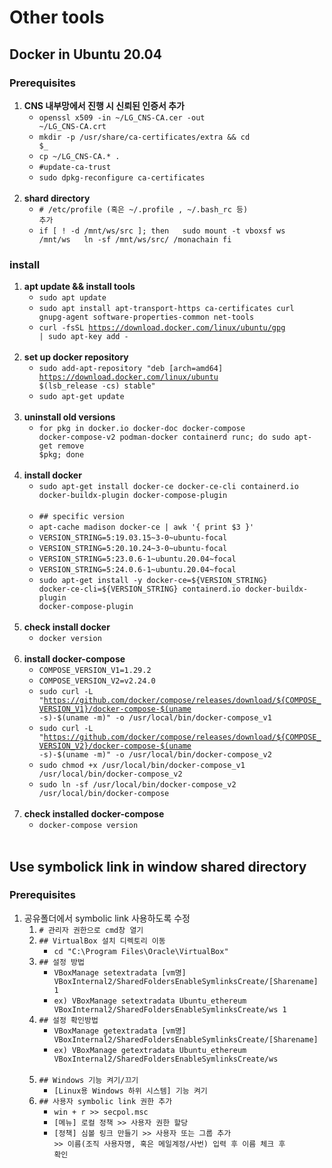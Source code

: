 # Other tools
## Docker in Ubuntu 20.04
### Prerequisites
1. __CNS 내부망에서 진행 시 신뢰된 인증서 추가__
    - <code>openssl x509 -in ~/LG_CNS-CA.cer -out ~/LG_CNS-CA.crt</code>
    - <code>mkdir -p /usr/share/ca-certificates/extra && cd $_</code>
    - <code>cp ~/LG_CNS-CA.* .</code>
    - <code>#update-ca-trust</code>
    - <code>sudo dpkg-reconfigure ca-certificates</code>
    <br/>&nbsp;&nbsp;
1. __shard directory__
    - <code># /etc/profile (혹은 ~/.profile , ~/.bash_rc 등) 추가</code>
    - <code>if [ ! -d /mnt/ws/src ]; then
  &nbsp;&nbsp;sudo mount -t vboxsf ws /mnt/ws
  &nbsp;&nbsp;ln -sf /mnt/ws/src/ /monachain
fi</code>
### install
1. __apt update && install tools__
    - <code>sudo apt update</code>
    - <code>sudo apt install apt-transport-https ca-certificates curl gnupg-agent software-properties-common net-tools</code>
    - <code>curl -fsSL https://download.docker.com/linux/ubuntu/gpg | sudo apt-key add -</code>
    <br/>&nbsp;&nbsp;
1. __set up docker repository__
    - <code>sudo add-apt-repository "deb [arch=amd64] https://download.docker.com/linux/ubuntu \$(lsb_release -cs) stable"</code>
    - <code>sudo apt-get update</code>
    <br/>&nbsp;&nbsp;
1. __uninstall old versions__
    - <code>for pkg in docker.io docker-doc docker-compose docker-compose-v2 podman-docker containerd runc; do sudo apt-get remove $pkg; done</code>
    <br/>&nbsp;&nbsp;
1. __install docker__
    - <code>sudo apt-get install docker-ce docker-ce-cli containerd.io docker-buildx-plugin docker-compose-plugin</code>
    <br/>&nbsp;&nbsp;
    - <code>## specific version</code>
    - <code>apt-cache madison docker-ce | awk '{ print \$3 }'</code>
    - <code>VERSION_STRING=5:19.03.15\~3-0\~ubuntu-focal</code>
    - <code>VERSION_STRING=5:20.10.24\~3-0\~ubuntu-focal</code>
    - <code>VERSION_STRING=5:23.0.6-1\~ubuntu.20.04\~focal</code>
    - <code>VERSION_STRING=5:24.0.6-1\~ubuntu.20.04\~focal</code>
    - <code>sudo apt-get install -y docker-ce=\${VERSION_STRING} docker-ce-cli=\${VERSION_STRING} containerd.io docker-buildx-plugin docker-compose-plugin</code>
    <br/>&nbsp;&nbsp;
1. __check install docker__
    - <code>docker version</code>
    <br/>&nbsp;&nbsp;
1. __install docker-compose__
    - <code>COMPOSE_VERSION_V1=1.29.2</code>
    - <code>COMPOSE_VERSION_V2=v2.24.0</code>
    - <code>sudo curl -L "https://github.com/docker/compose/releases/download/${COMPOSE_VERSION_V1}/docker-compose-$(uname -s)-\$(uname -m)" -o /usr/local/bin/docker-compose_v1</code>
    - <code>sudo curl -L "https://github.com/docker/compose/releases/download/${COMPOSE_VERSION_V2}/docker-compose-$(uname -s)-\$(uname -m)" -o /usr/local/bin/docker-compose_v2</code>
    - <code>sudo chmod +x /usr/local/bin/docker-compose_v1 /usr/local/bin/docker-compose_v2</code>
    - <code>sudo ln -sf /usr/local/bin/docker-compose_v2 /usr/local/bin/docker-compose</code>
    <br/>&nbsp;&nbsp;
1. __check installed docker-compose__
    - <code>docker-compose version</code>
    <br/>&nbsp;&nbsp;
## Use symbolick link in window shared directory
### Prerequisites
1. 공유폴더에서 symbolic link 사용하도록 수정
    1. <code># 관리자 권한으로 cmd창 열기</code>
    1. <code>## VirtualBox 설치 디렉토리 이동</code>
        - <code>cd "C:\Program Files\Oracle\VirtualBox"</code>
    1. <code>## 설정 방법</code>
        - <code>VBoxManage setextradata [vm명] VBoxInternal2/SharedFoldersEnableSymlinksCreate/[Sharename] 1</code>
        - <code>ex) VBoxManage setextradata Ubuntu_ethereum VBoxInternal2/SharedFoldersEnableSymlinksCreate/ws 1</code>
    1. <code>## 설정 확인방법</code>
        - <code>VBoxManage getextradata [vm명] VBoxInternal2/SharedFoldersEnableSymlinksCreate/[Sharename]</code>
        - <code>ex) VBoxManage getextradata Ubuntu_ethereum VBoxInternal2/SharedFoldersEnableSymlinksCreate/ws</code>
    <br/>&nbsp;&nbsp;
    1. <code>## Windows 기능 켜기/끄기</code>
        - <code>[Linux용 Windows 하위 시스템] 기능 켜기</code>
    1. <code>## 사용자 symbolic link 권한 추가</code>
        - <code>win + r >> secpol.msc</code>
        - <code>[메뉴] 로컬 정책 >> 사용자 권한 할당</code>
        - <code>[정책] 심볼 링크 만들기 >> 사용자 또는 그룹 추가 >> 이름(조직 사용자명, 혹은 메일계정/사번) 입력 후 이름 체크 후 확인</code>

